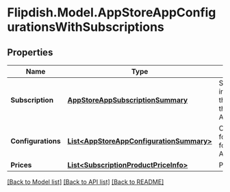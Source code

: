 # Flipdish.Model.AppStoreAppConfigurationsWithSubscriptions
## Properties

Name | Type | Description | Notes
------------ | ------------- | ------------- | -------------
**Subscription** | [**AppStoreAppSubscriptionSummary**](AppStoreAppSubscriptionSummary.md) | Subscription information for the AppId for the AppStoreApp | [optional] 
**Configurations** | [**List&lt;AppStoreAppConfigurationSummary&gt;**](AppStoreAppConfigurationSummary.md) | Configurations for the AppId for the AppStoreApp | [optional] 
**Prices** | [**List&lt;SubscriptionProductPriceInfo&gt;**](SubscriptionProductPriceInfo.md) | Prices | [optional] 

[[Back to Model list]](../README.md#documentation-for-models) [[Back to API list]](../README.md#documentation-for-api-endpoints) [[Back to README]](../README.md)

